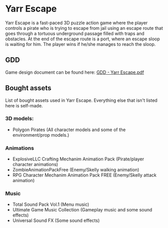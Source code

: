 # Yarr Escape
Yarr Escape is a fast-paced 3D puzzle action game where the player controls a pirate who is
trying to escape from jail using an escape route that goes through a tortuous underground
passage filled with traps and obstacles. At the end of the escape route is a port, where an
escape sloop is waiting for him. The player wins if he/she manages to reach the sloop.

## GDD
Game design document can be found here: [GDD - Yarr Escape.pdf](GDD%20-%20Yarr%20Escape.pdf)

## Bought assets
List of bought assets used in Yarr Escape. Everything else that isn't listed here is self-made.

### 3D models:
- Polygon Pirates (All character models and some of the environment/prop models.)

### Animations
- ExplosiveLLC Crafting Mechanim Animation Pack (Pirate/player character animations)
- ZombieAnimationPackFree (Enemy/Skelly walking animation)
- RPG Character Mechanim Animation Pack FREE (Enemy/Skelly attack animation)

### Music
- Total Sound Pack Vol.1 (Menu music)
- Ultimate Game Music Collection (Gameplay music and some sound effects)
- Universal Sound FX (Some sound effects)


